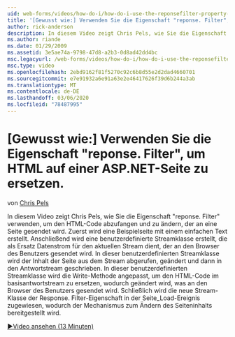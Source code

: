 ```yaml
---
uid: web-forms/videos/how-do-i/how-do-i-use-the-reponsefilter-property-to-replace-html-in-an-aspnet-page
title: '[Gewusst wie:] Verwenden Sie die Eigenschaft "reponse. Filter", um HTML in einer ASP.NET-Seite zu ersetzen | Microsoft-Dokumentation'
author: rick-anderson
description: In diesem Video zeigt Chris Pels, wie Sie die Eigenschaft "reponse. Filter" verwenden, um den HTML-Code abzufangen und zu ändern, der an eine Seite gesendet wird. Zuerst wird eine Beispielseite erstellt...
ms.author: riande
ms.date: 01/29/2009
ms.assetid: 3e5ae74a-9798-47d8-a2b3-0d8ad42dd4bc
msc.legacyurl: /web-forms/videos/how-do-i/how-do-i-use-the-reponsefilter-property-to-replace-html-in-an-aspnet-page
msc.type: video
ms.openlocfilehash: 2ebd9162f81f5270c92c6b8d55e2d2dad4660701
ms.sourcegitcommit: e7e91932a6e91a63e2e46417626f39d6b244a3ab
ms.translationtype: MT
ms.contentlocale: de-DE
ms.lasthandoff: 03/06/2020
ms.locfileid: "78487995"
---
```

# <a name="how-do-i-use-the-reponsefilter-property-to-replace-html-in-an-aspnet-page"></a>[Gewusst wie:] Verwenden Sie die Eigenschaft "reponse. Filter", um HTML auf einer ASP.NET-Seite zu ersetzen.

von [Chris Pels](https://twitter.com/chrispels)

In diesem Video zeigt Chris Pels, wie Sie die Eigenschaft "reponse. Filter" verwenden, um den HTML-Code abzufangen und zu ändern, der an eine Seite gesendet wird. Zuerst wird eine Beispielseite mit einem einfachen Text erstellt. Anschließend wird eine benutzerdefinierte Streamklasse erstellt, die als Ersatz Datenstrom für den aktuellen Stream dient, der an den Browser des Benutzers gesendet wird. In dieser benutzerdefinierten Streamklasse wird der Inhalt der Seite aus dem Stream abgerufen, geändert und dann in den Antwortstream geschrieben. In dieser benutzerdefinierten Streamklasse wird die Write-Methode angepasst, um den HTML-Code im basisantwortstream zu ersetzen, wodurch geändert wird, was an den Browser des Benutzers gesendet wird. Schließlich wird die neue Stream-Klasse der Response. Filter-Eigenschaft in der Seite\_Load-Ereignis zugewiesen, wodurch der Mechanismus zum Ändern des Seiteninhalts bereitgestellt wird.

[&#9654;Video ansehen (13 Minuten)](https://channel9.msdn.com/Blogs/ASP-NET-Site-Videos/how-do-i-use-the-reponsefilter-property-to-replace-html-in-an-aspnet-page)
